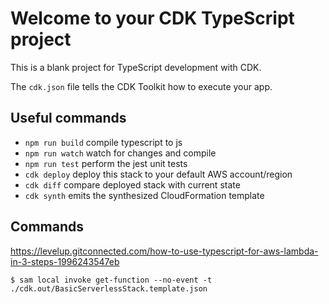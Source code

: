 # Welcome to your CDK TypeScript project

This is a blank project for TypeScript development with CDK.

The `cdk.json` file tells the CDK Toolkit how to execute your app.

## Useful commands

* `npm run build`   compile typescript to js
* `npm run watch`   watch for changes and compile
* `npm run test`    perform the jest unit tests
* `cdk deploy`      deploy this stack to your default AWS account/region
* `cdk diff`        compare deployed stack with current state
* `cdk synth`       emits the synthesized CloudFormation template

## Commands

https://levelup.gitconnected.com/how-to-use-typescript-for-aws-lambda-in-3-steps-1996243547eb

`$ sam local invoke get-function --no-event -t ./cdk.out/BasicServerlessStack.template.json`